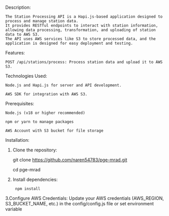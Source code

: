 Description:

	The Station Processing API is a Hapi.js-based application designed to process and manage station data. 
	It provides RESTful endpoints to interact with station information, allowing data processing, transformation, and uploading of station data to AWS S3. 
	The API uses AWS services like S3 to store processed data, and the application is designed for easy deployment and testing.

Features: 

	POST /api/stations/process: Process station data and upload it to AWS S3.


Technologies Used:

	Node.js and Hapi.js for server and API development.

	AWS SDK for integration with AWS S3.


Prerequisites:

	Node.js (v18 or higher recommended)

	npm or yarn to manage packages

	AWS Account with S3 bucket for file storage


Installation:

1. Clone the repository:

   	git clone https://github.com/naren54783/pge-mrad.git
   
   	cd pge-mrad

3. Install dependencies:

  		npm install

3.Configure AWS Credentials:
  		Update your AWS credentials (AWS_REGION, S3_BUCKET_NAME, etc.) in the config/config.js file or set environment variable
